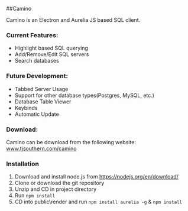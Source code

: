 ##Camino

Camino is an Electron and Aurelia JS based SQL client.  

### Current Features:
- Highlight based SQL querying
- Add/Remove/Edit SQL servers
- Search databases

### Future Development:
- Tabbed Server Usage
- Support for other database types(Postgres, MySQL, etc.)
- Database Table Viewer
- Keybinds
- Automatic Update

### Download:
Camino can be download from the following website:
www.tjsouthern.com/camino

### Installation
1) Download and install node.js from https://nodejs.org/en/download/
2) Clone or download the git repository
3) Unzip and CD in project directory
4) Run `npm install`
5) CD into public\render and run `npm install aurelia -g` & `npm install`
